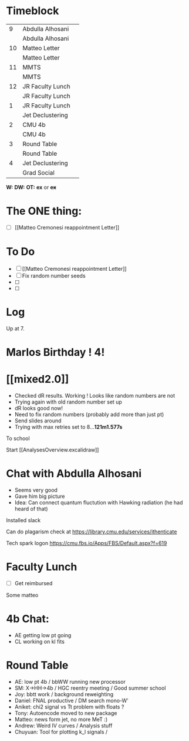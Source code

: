 # Timeblock

|     |                  |     |
| --- | ---------------- | --- |
| 9   | Abdulla Alhosani |     |
|     | Abdulla Alhosani |     |
| 10  | Matteo Letter    |     |
|     | Matteo Letter    |     |
| 11  | MMTS             |     |
|     | MMTS             |     |
| 12  | JR Faculty Lunch |     |
|     | JR Faculty Lunch |     |
| 1   | JR Faculty Lunch |     |
|     | Jet Declustering |     |
| 2   | CMU 4b           |     |
|     | CMU 4b           |     |
| 3   | Round Table      |     |
|     | Round Table      |     |
| 4   | Jet Declustering |     |
|     | Grad Social      |     |

**W:**
**DW:**
**OT:**
**ex** or **~~ex~~**

# The ONE thing: 
- [ ] [[Matteo Cremonesi reappointment Letter]]


# To Do
- [ ] [[Matteo Cremonesi reappointment Letter]]
- [ ] Fix random number seeds
- [ ] 
- [ ] 


# Log

Up at 7. 

# Marlos Birthday !  4! 
# [[mixed2.0]]
- Checked dR results.  Working !  Looks like random numbers are not
- Trying again with old random number set up
- dR looks good now!  
- Need to fix random numbers (probably add more than just pt)
- Send slides around
- Trying with max retries set to 8...**121m1.577s**


To school

Start [[AnalysesOverview.excalidraw]]

# Chat with Abdulla Alhosani
- Seems very good
- Gave him big picture
- Idea: Can connect quantum fluctution with Hawking radiation (he had heard of that)


Installed slack

Can do plagarism check at https://library.cmu.edu/services/ithenticate

Tech spark logon
https://cmu.fbs.io/Apps/FBS/Default.aspx?f=619

# Faculty Lunch
- [ ] Get reimbursed

Some matteo

# 4b Chat:
- AE getting low pt going
- CL working on kl fits

# Round Table
- AE: low pt 4b / bbWW running new processor 
- SM: X->HH->4b / HGC reentry meeting / Good summer school
- Joy: bbtt work / background reweighting 
- Daniel: FNAL productive / DM search mono-W'
- Aniket: chi2 signal vs Tt  problem with floats ? 
- Tony: Autoencode moved to new package
- Matteo: news form jet, no more MeT :) 
- Andrew: Weird IV curves / Analysis stuff
- Chuyuan: Tool for plotting k_l signals / 
